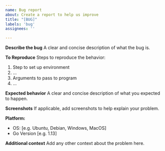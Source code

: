 ```yaml
---
name: Bug report
about: Create a report to help us improve
title: "[BUG]"
labels: 'bug'
assignees: ''

---
```


**Describe the bug**
A clear and concise description of what the bug is.

**To Reproduce**
Steps to reproduce the behavior:
1) Step to set up environment
2) ...
3) Arguments to pass to program
4) ...

**Expected behavior**
A clear and concise description of what you expected to happen.

**Screenshots**
If applicable, add screenshots to help explain your problem.

**Platform:**
 - OS: [e.g. Ubuntu, Debian, Windows, MacOS]
 - Go Version [e.g. 1.13]

**Additional context**
Add any other context about the problem here.

